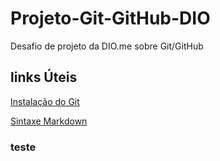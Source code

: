 # Projeto-Git-GitHub-DIO
Desafio de projeto da DIO.me sobre Git/GitHub

## links Úteis
[Instalação do Git](https://git-scm.com/downloads)

[Sintaxe Markdown](https://www.markdownguide.org/basic-syntax/)

### teste

